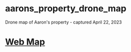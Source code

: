 # aarons_property_drone_map
Drone map of Aaron's property - captured April 22, 2023

# [Web Map](https://kylenessen.github.io/Aarons_prop_drone_map/)
